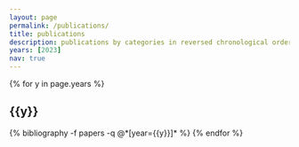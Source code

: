 ```yaml
---
layout: page
permalink: /publications/
title: publications
description: publications by categories in reversed chronological order.
years: [2023]
nav: true
---
```


<div class="publications">

{% for y in page.years %}
  <h2 class="year">{{y}}</h2>
  {% bibliography -f papers -q @*[year={{y}}]* %}
{% endfor %}

</div>
